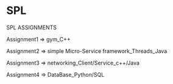 # SPL
SPL ASSIGNMENTS

Assignment1 => gym_C++

Assignment2 => simple Micro-Service framework_Threads_Java

Assignment3 => networking_Client/Service_c++/Java

Assignment4 => DataBase_Python/SQL
